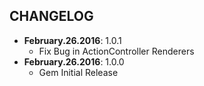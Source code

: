 CHANGELOG
---------

- **February.26.2016**: 1.0.1
  - Fix Bug in ActionController Renderers
- **February.26.2016**: 1.0.0
  - Gem Initial Release
